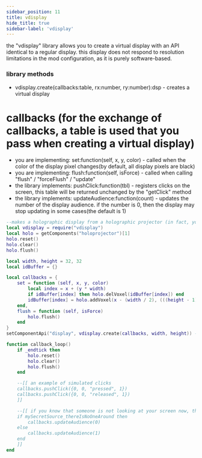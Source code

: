 ```yaml
---
sidebar_position: 11
title: vdisplay
hide_title: true
sidebar-label: 'vdisplay'
---
```


the "vdisplay" library allows you to create a virtual display with an API identical to a regular display.
this display does not respond to resolution limitations in the mod configuration, as it is purely software-based.

### library methods
* vdisplay.create(callbacks:table, rx:number, ry:number):dsp - creates a virtual display

# callbacks (for the exchange of callbacks, a table is used that you pass when creating a virtual display)
* you are implementing: set:function(self, x, y, color) - called when the color of the display pixel changes(by default, all display pixels are black)
* you are implementing: flush:function(self, isForce) - called when calling "flush" / "forceFlush" / "update"
* the library implements: pushClick:function(tbl) - registers clicks on the screen, this table will be returned unchanged by the "getClick" method
* the library implements: updateAudience:function(count) - updates the number of the display audience. if the number is 0, then the display may stop updating in some cases(the default is 1)

```lua
--makes a holographic display from a holographic projector (in fact, you'd better use a separate part of the holographic display for this)
local vdisplay = require("vdisplay")
local holo = getComponents("holoprojector")[1]
holo.reset()
holo.clear()
holo.flush()

local width, height = 32, 32
local idBuffer = {}

local callbacks = {
    set = function (self, x, y, color)
        local index = x + (y * width)
        if idBuffer[index] then holo.delVoxel(idBuffer[index]) end
        idBuffer[index] = holo.addVoxel(x - (width / 2), (((height - 1) - y) - (height / 2)) + 20, 0, color, 2)
    end,
    flush = function (self, isForce)
        holo.flush()
    end
}
setComponentApi("display", vdisplay.create(callbacks, width, height)) --this line will cause your computer to be identified by other computers as a display

function callback_loop()
    if _endtick then
        holo.reset()
        holo.clear()
        holo.flush()
    end

    --[[ an example of simulated clicks
    callbacks.pushClick({0, 0, "pressed", 1})
    callbacks.pushClick({0, 0, "released", 1})
    ]]

    --[[ if you know that someone is not looking at your screen now, then it is better to inform the library about it
    if mySecretSource_thereIsNoOneAround then
        callbacks.updateAudience(0)
    else
        callbacks.updateAudience(1)
    end
    ]]
end
```